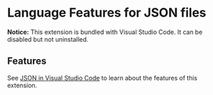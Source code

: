 # Language Features for JSON files

**Notice:** This extension is bundled with Visual Studio Code. It can be disabled but not uninstalled.

## Features

See [JSON in Visual Studio Code](https://code.visualstudio.com/docs/languages/json) to learn about the features of this extension.